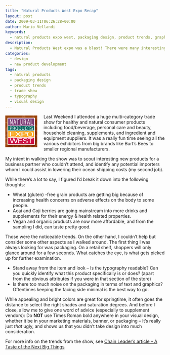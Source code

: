 ```yaml
---
title: "Natural Products West Expo Recap"
layout: post
date: 2009-03-11T06:26:28+00:00
author: Mario Vellandi
keywords:
  - natural products expo west, packaging design, product trends, graphic design, trade show, shopper experience, desirability
description:
  - Natural Products West expo was a blast! There were many interesting product trends from acai and goji berries to gluten-free products. Great packaging design though is still a must, and an area where many supplement vendors fell short.
categories:
  - design
  - new product development
tags:
  - natural products
  - packaging design
  - product trends
  - trade show
  - typography
  - visual design
---
```

<img class="alignleft size-full wp-image-1950" style="margin:5px 20px 10px 0; float: left;" title="natural products expo west" src="/images/2009/natural-products-expo.jpg" alt="natural-products-expo" width="101" height="100" />Last Weekend I attended a huge multi-category trade show for healthy and natural consumer products including food/beverage, personal care and beauty, household cleaning, supplements, and ingredient and equipment suppliers. It was a really fun time seeing all the various exhibitors from big brands like Burt&#8217;s Bees to smaller regional manufacturers.

My intent in walking the show was to scout interesting new products for a business partner who couldn&#8217;t attend, and identify any potential importers whom I could assist in lowering their ocean shipping costs (my second job).

While there&#8217;s a lot to say, I figured I&#8217;d break it down into the following thoughts:

  * Wheat (gluten) -free grain products are getting big because of increasing health concerns on adverse effects on the body to some people.
  * Acai and Goji berries are going mainstream into more drinks and supplements for their energy & health related properties.
  * Vegan and organic products are now more affordable, and from the sampling I did, can taste pretty good.

Those were the noticeable trends. On the other hand, I couldn&#8217;t help but consider some other aspects as I walked around. The first thing I was always looking for was packaging. On a retail shelf, shoppers will only glance around for a few seconds. What catches the eye, is what gets picked up for further examination.

  * Stand away from the item and look &#8211; Is the typography readable? Can you quickly identify what this product specifically is or does? (apart from the obvious attributes if you were in that section of the store)
  * Is there too much noise on the packaging in terms of text and graphics? Oftentimes keeping the facing side minimal is the best way to go.

While appealing and bright colors are great for springtime, it often goes the distance to select the right shades and saturation degrees. And before I close, allow me to give one word of advice (especially to supplement vendors): Do **NOT** use Times Roman bold anywhere in your visual design, whether it be in your marketing materials, banner, or packaging &#8211; It&#8217;s really just _that_ ugly, and shows us that you didn&#8217;t take design into much consideration.

For more info on the trends from the show, see [Chain Leader&#8217;s article &#8211; A Taste of the Next Big Things](http://www.chainleader.com/articleXML/LN937317893.html)
